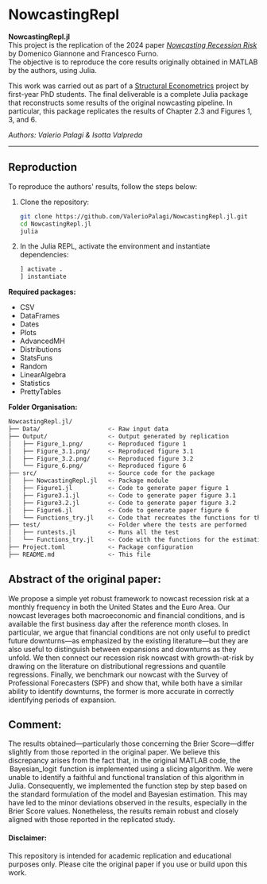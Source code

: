 # NowcastingRepl

**NowcastingRepl.jl**  
This project is the replication of the 2024 paper [_Nowcasting Recession Risk_](https://assets.amazon.science/12/ce/ceca29ba49ecae3b6367041fbf11/nowcasting-recession-risk.pdf) by Domenico Giannone and Francesco Furno.  
The objective is to reproduce the core results originally obtained in MATLAB by the authors, using Julia.

This work was carried out as part of a [Structural Econometrics](https://floswald.github.io/CompEcon/) project by first-year PhD students. The final deliverable is a complete Julia package that reconstructs some results of the original nowcasting pipeline. In particular, this package replicates the results of Chapter 2.3 and Figures 1, 3, and 6.

_Authors: Valerio Palagi & Isotta Valpreda_

---

## Reproduction

To reproduce the authors' results, follow the steps below:

1. Clone the repository:
   ```bash
   git clone https://github.com/ValerioPalagi/NowcastingRepl.jl.git
   cd NowcastingRepl.jl
   julia

2. In the Julia REPL, activate the environment and instantiate dependencies:
    ```bash
    ] activate .
    ] instantiate
    ```

**Required packages:**
- CSV
- DataFrames
- Dates
- Plots
- AdvancedMH
- Distributions
- StatsFuns
- Random
- LinearAlgebra
- Statistics
- PrettyTables

**Folder Organisation:**
  ```bash
NowcastingRepl.jl/
├── Data/                   <- Raw input data
├── Output/                 <- Output generated by replication
│   ├── Figure_1.png/       <- Reproduced figure 1
│   ├── Figure_3.1.png/     <- Reproduced figure 3.1
│   ├── Figure_3.2.png/     <- Reproduced figure 3.2
│   └── Figure_6.png/       <- Reproduced figure 6
├── src/                    <- Source code for the package
│   ├── NowcastingRepl.jl   <- Package module
│   ├── Figure1.jl          <- Code to generate paper figure 1
│   ├── Figure3.1.jl        <- Code to generate paper figure 3.1
│   ├── Figure3.2.jl        <- Code to generate paper figure 3.2
│   ├── Figure6.jl          <- Code to generate paper figure 6
│   └── Functions_try.jl    <- Code that recreates the functions for the estimation of the model
├── test/                   <- Folder where the tests are performed
│   ├── runtests.jl         <- Runs all the test
│   └── Functions_try.jl    <- Code with the functions for the estimation of the model
├── Project.toml            <- Package configuration
├── README.md               <- This file
```

## Abstract of the original paper: 

We propose a simple yet robust framework to nowcast recession risk at a monthly frequency in both the United States and the Euro Area. Our nowcast leverages both macroeconomic and financial conditions, and is available the first business day after the reference month closes. In particular, we argue that financial conditions are not only useful to predict future downturns—as emphasized by the existing literature—but they are also useful to distinguish between expansions and downturns as they unfold. We then connect our recession risk nowcast with growth-at-risk by drawing on the literature on distributional regressions and quantile regressions. Finally, we benchmark our nowcast with the Survey of Professional Forecasters (SPF) and show that, while both have a similar ability to identify downturns, the former is more accurate in correctly identifying periods of expansion.


## Comment:

The results obtained—particularly those concerning the Brier Score—differ slightly from those reported in the original paper. We believe this discrepancy arises from the fact that, in the original MATLAB code, the ⁠ Bayesian_logit ⁠ function is implemented using a slicing algorithm. We were unable to identify a faithful and functional translation of this algorithm in Julia. Consequently, we implemented the function step by step based on the standard formulation of the model and Bayesian estimation. This may have led to the minor deviations observed in the results, especially in the Brier Score values. Nonetheless, the results remain robust and closely aligned with those reported in the replicated study.


#### Disclaimer:
This repository is intended for academic replication and educational purposes only. Please cite the original paper if you use or build upon this work.
